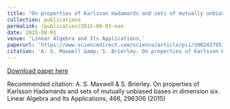 ```yaml
---
title: "On properties of Karlsson Hadamards and sets of mutually unbiased bases in dimension six"
collection: publications
permalink: /publication/2015-08-01-nan
date: 2015-08-01
venue: 'Linear Algebra and Its Applications,'
paperurl: 'https://www.sciencedirect.com/science/article/pii/S0024379514006867'
citation: 'A. S. Maxwell &amp; S. Brierley. On properties of Karlsson Hadamards and sets of mutually unbiased bases in dimension six. Linear Algebra and Its Applications, 466, 296306 (2015)'
---
```

[Download paper here](https://www.sciencedirect.com/science/article/pii/S0024379514006867)

Recommended citation: A. S. Maxwell & S. Brierley. On properties of Karlsson Hadamards and sets of mutually unbiased bases in dimension six. Linear Algebra and Its Applications, 466, 296306 (2015)